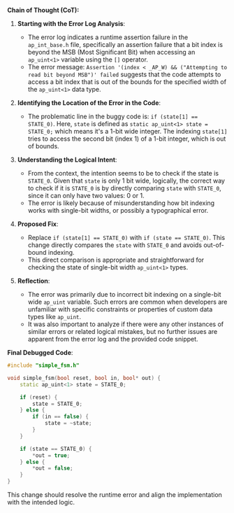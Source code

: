 **Chain of Thought (CoT):**

1. **Starting with the Error Log Analysis**:
   - The error log indicates a runtime assertion failure in the `ap_int_base.h` file, specifically an assertion failure that a bit index is beyond the MSB (Most Significant Bit) when accessing an `ap_uint<1>` variable using the `[]` operator.
   - The error message: `Assertion '(index < _AP_W) && ("Attempting to read bit beyond MSB")' failed` suggests that the code attempts to access a bit index that is out of the bounds for the specified width of the `ap_uint<1>` data type. 

2. **Identifying the Location of the Error in the Code**:
   - The problematic line in the buggy code is: `if (state[1] == STATE_0)`. Here, `state` is defined as `static ap_uint<1> state = STATE_0;` which means it's a 1-bit wide integer. The indexing `state[1]` tries to access the second bit (index 1) of a 1-bit integer, which is out of bounds.

3. **Understanding the Logical Intent**:
   - From the context, the intention seems to be to check if the state is `STATE_0`. Given that `state` is only 1 bit wide, logically, the correct way to check if it is `STATE_0` is by directly comparing `state` with `STATE_0`, since it can only have two values: 0 or 1.
   - The error is likely because of misunderstanding how bit indexing works with single-bit widths, or possibly a typographical error.

4. **Proposed Fix**:
   - Replace `if (state[1] == STATE_0)` with `if (state == STATE_0)`. This change directly compares the `state` with `STATE_0` and avoids out-of-bound indexing.
   - This direct comparison is appropriate and straightforward for checking the state of single-bit width `ap_uint<1>` types.

5. **Reflection**:
   - The error was primarily due to incorrect bit indexing on a single-bit wide `ap_uint` variable. Such errors are common when developers are unfamiliar with specific constraints or properties of custom data types like `ap_uint`. 
   - It was also important to analyze if there were any other instances of similar errors or related logical mistakes, but no further issues are apparent from the error log and the provided code snippet.

**Final Debugged Code**:
```cpp
#include "simple_fsm.h"

void simple_fsm(bool reset, bool in, bool* out) {
    static ap_uint<1> state = STATE_0;

    if (reset) {
        state = STATE_0;
    } else {
        if (in == false) {
            state = ~state; 
        }
    }

    if (state == STATE_0) { 
        *out = true; 
    } else {
        *out = false; 
    }
}
```
This change should resolve the runtime error and align the implementation with the intended logic.